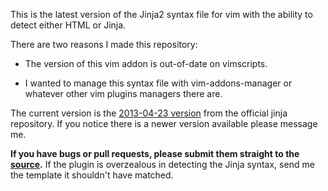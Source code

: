 This is the latest version of the Jinja2 syntax file for vim with the ability to detect either HTML or Jinja.

There are two reasons I made this repository:

* The version of this vim addon is out-of-date on vimscripts.

* I wanted to manage this syntax file with vim-addons-manager or whatever other vim plugins managers there are.

The current version is the [2013-04-23 version](https://github.com/mitsuhiko/jinja2/commit/6b7c0c232ff8f9ee373e69c0e1ec0e345ea75816) from the official jinja repository. 
If you notice there is a newer version available please message me.

**If you have bugs or pull requests, please submit them straight to the [source](https://github.com/mitsuhiko/jinja2).** If the plugin is overzealous in detecting the Jinja syntax, send me the template it shouldn't have matched.
